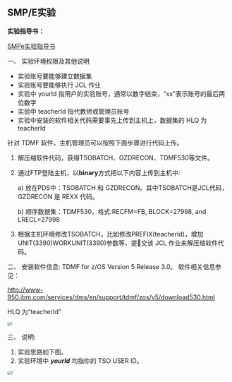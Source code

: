 ## SMP/E实验



**实验指导书：**

[SMPe实验指导书](/pdf/5.2-SMPe实验指导书.pdf)



一、 实验环境权限及其他说明

- 实验账号要能够建立数据集
- 实验账号要能够执行 JCL 作业
- 实验中 yourId 指用户的实验账号，通常以数字结束，“xx”表示账号的最后两位数字
- 实验中 teacherId 指代教师或管理员账号
- 实验中安装的软件相关代码需要事先上传到主机上，数据集的 HLQ 为 teacherId

针对 TDMF 软件，主机管理员可以按照下面步骤进行代码上传。

1. 解压缩软件代码，获得TSOBATCH、GZDRECON、TDMF530等文件。

2. 通过FTP登陆主机，以**binary**方式把以下内容上传到主机中:

     a) 放在PDS中：TSOBATCH 和 GZDRECON。其中TSOBATCH是JCL代码，GZDRECON 是 REXX 代码。

     b) 顺序数据集：TDMF530，格式:RECFM=FB, BLOCK=27998, and LRECL=27998

3. 根据主机环境修改TSOBATCH，比如修改PREFIX(teacherId)，增加UNIT(3390)WORKUNIT(3390)参数等，提􏰀交该 JCL 作业来解压缩软件代码。

二、 安装软件信息: TDMF for z/OS Version 5 Release 3.0。 软件相关信息参见：

http://www-950.ibm.com/services/dms/en/support/tdmf/zos/v5/download530.html

HLQ 为“teacherId”

<img src="/img/smp/intro/1.png" alt="1" style="zoom:50%;" />

三、 说明:

1. 实验思路如下图。
2. 实验环境中 ***yourId*** 均指你的 TSO USER ID。

<img src="/img/smp/intro/2.png" alt="2" style="zoom:50%;" />




